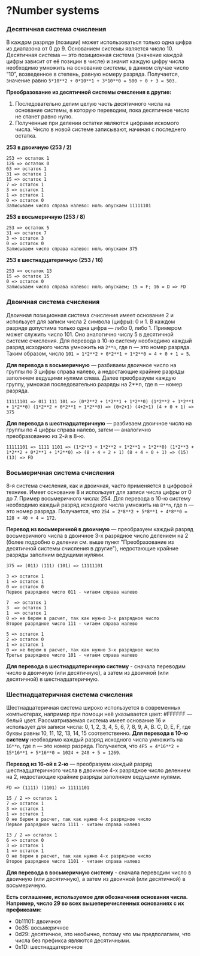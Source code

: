 # ?Number systems

### Десятичная система счисления

В каждом разряде (позиции) может использоваться только одна цифра из диапазона от 0 до 9. Основанием системы является число 10. Десятичная система — это позиционная система (значение каждой цифры зависит от её позиции в числе) и значит каждую цифру числа необходимо умножить на основание системы, в данном случае число “10”, возведенное в степень, равную номеру разряда. Получается, значение равно ```5*10**2 + 0*10**1 + 3*10**0 = 500 + 0 + 3 = 503.```

__Преобразование из десятичной системы счисления в другие:__

1. Последовательно делим целую часть десятичного числа на основание системы, в которую переводим, пока десятичное число не станет равно нулю.
2. Полученные при делении остатки являются цифрами искомого числа. Число в новой системе записывают, начиная с последнего остатка.

__253 в двоичную (253 / 2)__

~~~
253 => остаток 1
126 => остаток 0
63 => остаток 1
31 => остаток 1
15 => остаток 1
7 => остаток 1
3 => остаток 1
1 => остаток 1
0 => остаток 0
Записываем число справа налево: ноль опускаем 11111101
~~~

__253 в восьмеричную (253 / 8)__

~~~
253 => остаток 5
31 => остаток 7
3 => остаток 3
0 => остаток 0
Записываем число справа налево: ноль опускаем 375
~~~

__253 в шестнадцатеричную (253 / 16)__

~~~
253 => остаток 13
15 => остаток 15
0 => остаток 0
Записываем число справа налево: ноль опускаем; 15 = F; 16 = D => FD
~~~

### Двоичная система счисления

Двоичная позиционная система счисления имеет основание 2 и использует для записи числа 2 символа (цифры): 0 и 1. В каждом разряде допустима только одна цифра — либо 0, либо 1. Примером может служить число 101. Оно аналогично числу 5 в десятичной системе счисления.
Для перевода в 10-ю систему необходимо каждый разряд исходного числа умножить на ```2**n```, где n — это номер разряда. Таким образом, число ```101 = 1*2**2 + 0*2**1 + 1*2**0 = 4 + 0 + 1 = 5```.

__Для перевода в восьмеричную__ — разбиваем двоичное число на группы по 3 цифры справа налево, а недостающие крайние разряды заполняем ведущими нулями слева. Далее преобразуем каждую группу, умножая последовательно разряды на 2**n, где n — номер разряда.

```11111101 => 011 111 101 => (0*2**2 + 1*2**1 + 1*2**0) (1*2**2 + 1*2**1 + 1*2**0) (1*2**2 + 0*2**1 + 1*2**0) => (0+2+1) (4+2+1) (4 + 0 + 1) => 375```

__Для перевода в шестнадцатеричную__ — разбиваем двоичное число на группы по 4 цифры справа налево, затем — аналогично преобразованию из 2-й в 8-ю.

```11111101 => 1111 1101 => (1*2**3 + 1*2**2 + 1*2**1 + 1*2**0) (1*2**3 + 1*2**2 + 0*2**1 + 1*2**0) => (8 + 4 + 2 + 1) (8 + 4 + 0 + 1) => (15) (13) => FD```

### Восьмеричная система счисления

8-я система счисления, как и двоичная, часто применяется в цифровой технике. Имеет основание 8 и использует для записи числа цифры от 0 до 7. Пример восьмеричного числа: 254.
Для перевода в 10-ю систему необходимо каждый разряд исходного числа умножить на ```8**n```, где n — это номер разряда. Получается, что ```254 = 2*8**2 + 5*8**1 + 4*8**0 = 128 + 40 + 4 = 172```.

__Перевод из восьмеричной в двоичную__ — преобразуем каждый разряд восьмеричного числа в двоичное 3-х разрядное число делением на 2 (более подробно о делении см. выше пункт "Преобразование из десятичной системы счисления в другие"), недостающие крайние разряды заполним ведущими нулями.

~~~
375 => (011) (111) (101) => 11111101

3 => остаток 1
1 => остаток 1
0 => остаток 0
Первое разрядное число 011 - читаем справа налево

7  => остаток 1
3  => остаток 1
1  => остаток 1
0 => не берем в расчет, так как нужно 3-х разрядное число
Второе разрядное число 111 - читаем справа налево

5 => остаток 1
2 => остаток 0
1 => остаток 1
0 => не берем в расчет, так как нужно 3-х разрядное число
Третье разрядное число 101 - читаем справа налево
~~~

__Для перевода в шестнадцатеричную систему__ - сначала переводим число в двоичную (или десятичную), а затем из двоичной (или десятичной) в шестнадцатеричную.

### Шестнадцатеричная система счисления

Шестнадцатеричная система широко используется в современных компьютерах, например при помощи неё указывается цвет: #FFFFFF — белый цвет. Рассматриваемая система имеет основание 16 и использует для записи числа: 0, 1, 2, 3, 4, 5, 6, 7, 8, 9, A, B. C, D, E, F, где буквы равны 10, 11, 12, 13, 14, 15 соответственно. 
__Для перевода в 10-ю систему__ необходимо каждый разряд исходного числа умножить на ```16**n```, где n — это номер разряда. Получается, что ```4F5 = 4*16**2 + 15*16**1 + 5*16**0 = 1024 + 240 + 5 = 1269```.

__Перевод из 16-ой в 2-ю__ — преобразуем каждый разряд шестнадцатеричного числа в двоичное 4-х разрядное число делением на 2, недостающие крайние разряды заполняем ведущими нулями.

~~~
FD => (1111) (1101) => 11111101

15 / 2 => остаток 1
7 => остаток 1
3 => остаток 1
1 => остаток 1
0 не берем в расчет, так как нужно 4-х разрядное число
Первое разрядное число 1111 - читаем справа налево

13 / 2 => остаток 1
6 => остаток 0
3 => остаток 1
1 => остаток 1
0 не берем в расчет, так как нужно 4-х разрядное число
Второе разрядное число 1101 - читаем справа налево
~~~

__Для перевода в восьмеричную систему__ - сначала переводим число в двоичную (или десятичную), а затем из двоичной (или десятичной) в восьмеричную.

__Есть соглашение, используемое для обозначения основания числа. Например, число 29 во всех вышеперечисленных основаниях с их префиксами:__

* 0b11101: двоичное
* 0o35: восьмеричное
* 0d29: десятичное, это необычно, потому что мы предполагаем, что числа без префикса являются десятичными.
* 0x1D: шестнадцатеричное
